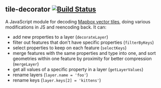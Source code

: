 ## tile-decorator [![Build Status](https://travis-ci.org/mapbox/tile-decorator.svg?branch=master)](https://travis-ci.org/mapbox/tile-decorator)

A JavaScript module for decoding [Mapbox vector tiles](https://github.com/mapbox/vector-tile-spec),
doing various modifications in JS and reencoding back. It can:

- add new properties to a layer (`decorateLayer`)
- filter out features that don't have specific properties (`filterByKeys`)
- select properties to keep on each feature (`selectKeys`)
- merge features with the same properties and type into one, and sort geometries within one feature by proximity for better compression (`mergeLayer`)
- get all values of a specific property in a layer (`getLayerValues`)
- rename layers (`layer.name = 'foo'`)
- rename keys (`layer.keys[2] = 'kittens'`)
